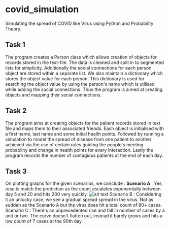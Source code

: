 # covid_simulation
Simulating the spread of COVID like Virus using Python and Probability Theory.

## Task 1 
The program creates a Person class which allows creation of objects for records stored in the text-file.
The data is cleaned and split in to segmented lists for simplicity. Additionally the social connections for each person
object are stored within a separate list. We also maintain a dictionary which stores the  object value for each person.
This dictionary is used for searching the object value by using the person's name which is utilised while adding the
social connections. Thus the program is aimed at creating objects and mapping their social connections.

## Task 2
The program aims at creating objects for the patient records stored in text file and maps them to their associated friends.
Each object is initialised with a first name, last name and some initial health points. Followed by running a simulation
to model the spread of disease from one patient to another achieved via the use of certain rules guiding the people's
meeting probability and change in health points for every interaction. Lastly the program records the number of
contagious patients at the end of each day.

## Task 3
On plotting graphs for the given scenarios, we conclude :
**Scenario A** : Yes, results match the prediction as the count escalates exponentially between day 5 and 20 and hits 200 very quickly.
![alt text](https://github.com/[simransinghgulati]/[covid_simulation]/blob/[master]/scenario_A.png?raw=true)
Scenario B : Considering it an unlucky case, we see a gradual spread spread in the virus. Not as sudden as the Scenario A but the virus does hit a total count of 80+ cases.
Scenario C : There's an unprecedented rise and fall in number of cases by a unit or two. The curve doesn't flatten out, instead it barely grows and hits a low count of 7 cases at the 90th day.
